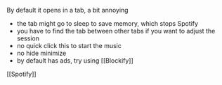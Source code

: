 By default it opens in a tab, a bit annoying
- the tab might go to sleep to save memory, which stops Spotify
- you have to find the tab between other tabs if you want to adjust the session
- no quick click this to start the music
- no hide minimize
- by default has ads, try using [[Blockify]]

[[Spotify]]